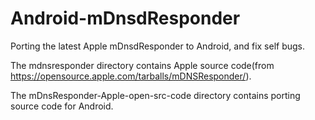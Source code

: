 # Android-mDnsdResponder

Porting the latest Apple mDnsdResponder to Android, and fix self bugs.

The mdnsresponder directory contains Apple source code(from https://opensource.apple.com/tarballs/mDNSResponder/).

The mDnsResponder-Apple-open-src-code directory contains porting source code for  Android.
